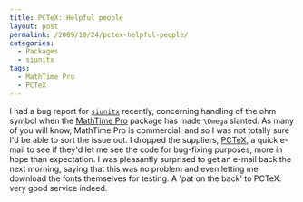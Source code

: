 ```yaml
---
title: PCTeX: Helpful people
layout: post
permalink: /2009/10/24/pctex-helpful-people/
categories:
  - Packages
  - siunitx
tags:
  - MathTime Pro
  - PCTeX
---
```

I had a bug report for [`siunitx`](https://ctan.org/pkg/siunitx) recently, concerning handling of the ohm symbol when the [MathTime Pro](http://www.pctex.com/mtpro2.html) package has made `\Omega` slanted. As many of you will know, MathTime Pro is commercial, and so I was not totally sure I'd be able to sort the issue out. I dropped the suppliers, [PCTeX](http://www.pctex.com/), a quick e-mail to see if they'd let me see the code for bug-fixing purposes, more in hope than expectation. I was pleasantly surprised to get an e-mail back the next morning, saying that this was no problem and even letting me download the fonts themselves for testing. A 'pat on the back' to PCTeX: very good service indeed.
